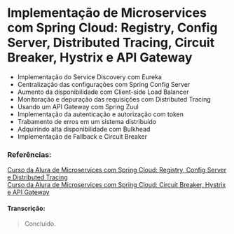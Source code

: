 # Implementação de Microservices com Spring Cloud: Registry, Config Server, Distributed Tracing, Circuit Breaker, Hystrix e API Gateway

- Implementação do Service Discovery com Eureka
- Centralização das configurações com Spring Config Server
- Aumento da disponibilidade com Client-side Load Balancer
- Monitoração e depuração das requisições com Distributed Tracing
- Usando um API Gateway com Spring Zuul
- Implementação da autenticação e autorização com token
- Trabamento de erros em um sistema distribuído
- Adquirindo alta disponibilidade com Bulkhead
- Implementação de Fallback e Circuit Breaker

### Referências: <br>
[Curso da Alura de Microservices com Spring Cloud: Registry, Config Server e Distributed Tracing](https://cursos.alura.com.br/course/microservices-spring-cloud-service-registry-config-server) <br>
[Curso da Alura de Microservices com Spring Cloud: Circuit Breaker, Hystrix e API Gateway](https://cursos.alura.com.br/course/microservices-spring-cloud-circuit-breaker-api-gateway)

#### Transcrição:  
> Concluído.
